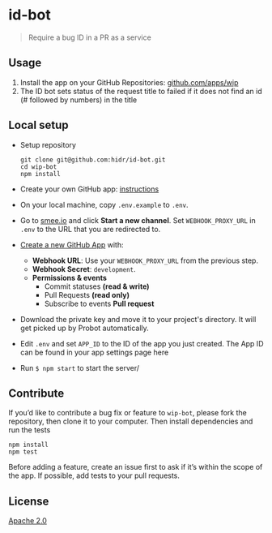 # id-bot

> Require a bug ID in a PR as a service

## Usage

1.  Install the app on your GitHub Repositories: [github.com/apps/wip](https://github.com/apps/wip)
2.  The ID bot sets status of the request title to failed if it does not find an id (# followed by numbers) in the title

## Local setup

* Setup repository

  ```
  git clone git@github.com:hidr/id-bot.git
  cd wip-bot
  npm install
  ```

* Create your own GitHub app: [instructions](https://probot.github.io/docs/development/#configure-a-github-app)
* On your local machine, copy `.env.example` to `.env`.
* Go to [smee.io](https://smee.io) and click **Start a new channel**. Set `WEBHOOK_PROXY_URL` in `.env` to the URL that you are redirected to.
* [Create a new GitHub App](https://github.com/settings/apps/new) with:
  * **Webhook URL**: Use your `WEBHOOK_PROXY_URL` from the previous step.
  * **Webhook Secret**: `development`.
  * **Permissions & events**
    * Commit statuses **(read & write)**
    * Pull Requests **(read only)**
    * Subscribe to events **Pull request**
* Download the private key and move it to your project's directory. It will get picked up by Probot automatically.
* Edit `.env` and set `APP_ID` to the ID of the app you just created. The App ID can be found in your app settings page here
* Run `$ npm start` to start the server/

## Contribute

If you’d like to contribute a bug fix or feature to `wip-bot`, please fork the repository, then clone it to your computer. Then install dependencies and run the tests

```
npm install
npm test
```

Before adding a feature, create an issue first to ask if it’s within the scope of the app. If possible, add tests to your pull requests.

## License

[Apache 2.0](LICENSE)
